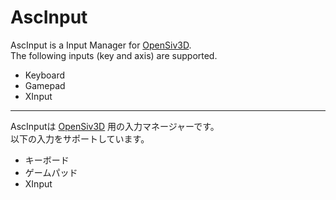 # AscInput

AscInput is a Input Manager for [OpenSiv3D](https://github.com/Siv3D/OpenSiv3D).  
The following inputs (key and axis) are supported.  

- Keyboard
- Gamepad
- XInput

***

AscInputは [OpenSiv3D](https://github.com/Siv3D/OpenSiv3D) 用の入力マネージャーです。  
以下の入力をサポートしています。  

- キーボード
- ゲームパッド
- XInput
